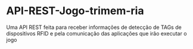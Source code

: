 # API-REST-Jogo-trimem-ria
Uma API REST feita para receber informações de detecção de TAGs de dispositivos RFID e pela comunicação das aplicações que irão executar o jogo
